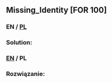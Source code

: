 ## Missing_Identity [FOR 100]

>

### EN / [PL](#rozwiązanie)

### Solution:

### [EN](#solution) / PL

### Rozwiązanie:
